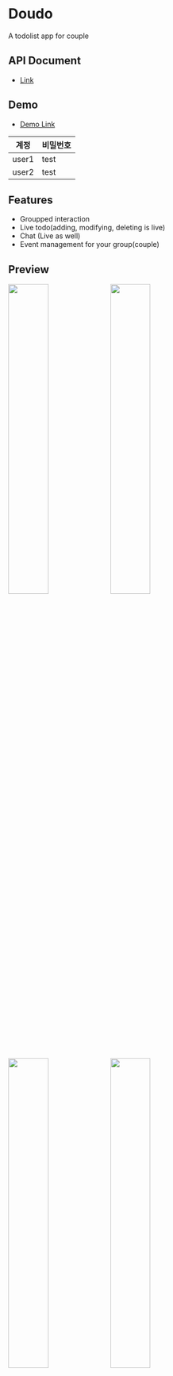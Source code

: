 # Doudo
 A todolist app for couple
## API Document
- [Link](https://doudo.stoplight.io/docs/backend/YXBpOjI5NTI2ODg-doudo)

## Demo
- [Demo Link](https://app.doudo.kr)

|계정|비밀번호|
|---|-------|
|user1|test|
|user2|test|

## Features
- Groupped interaction
- Live todo(adding, modifying, deleting is live)
- Chat (Live as well)
- Event management for your group(couple)

## Preview
<div class="">
 <img width="40%" src="https://user-images.githubusercontent.com/39221443/105620889-0552d100-5e45-11eb-8352-37519d4d5cf2.png">
 <img width="40%" src="https://user-images.githubusercontent.com/39221443/105620890-097eee80-5e45-11eb-9c78-6e994a28f8a5.png">
 <img width="40%" src="https://user-images.githubusercontent.com/39221443/105620893-0b48b200-5e45-11eb-9b1b-783da0f3932e.png">
 <img width="40%" src="https://user-images.githubusercontent.com/39221443/105620895-0d127580-5e45-11eb-9a71-66db320fc0c3.png">
</div>

